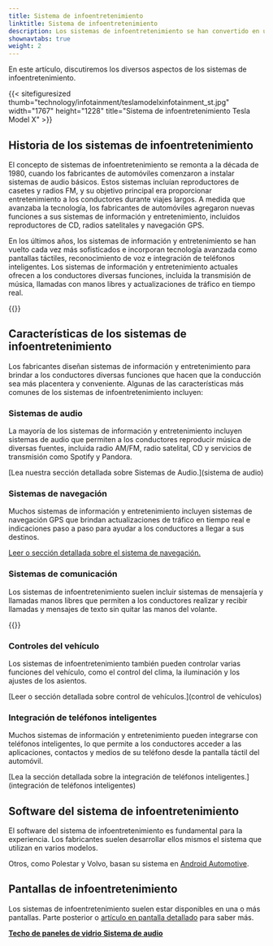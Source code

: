 ```yaml
---
title: Sistema de infoentretenimiento
linktitle: Sistema de infoentretenimiento
description: Los sistemas de infoentretenimiento se han convertido en una característica estándar en la mayoría de los automóviles modernos. Combinan funcionalidades de entretenimiento e información, brindando a los conductores acceso a música, navegación, comunicación y controles del vehículo.
shownavtabs: true
weight: 2
---
```

<!-- markdownlint-disable MD033 -->

  En este artículo, discutiremos los diversos aspectos de los sistemas de infoentretenimiento.

  {{< sitefiguresized thumb="technology/infotainment/teslamodelxinfotainment_st.jpg" width="1767" height="1228" title="Sistema de infoentretenimiento Tesla Model X" >}}


## Historia de los sistemas de infoentretenimiento

El concepto de sistemas de infoentretenimiento se remonta a la década de 1980, cuando los fabricantes de automóviles comenzaron a instalar sistemas de audio básicos. Estos sistemas incluían reproductores de casetes y radios FM, y su objetivo principal era proporcionar entretenimiento a los conductores durante viajes largos. A medida que avanzaba la tecnología, los fabricantes de automóviles agregaron nuevas funciones a sus sistemas de información y entretenimiento, incluidos reproductores de CD, radios satelitales y navegación GPS.

En los últimos años, los sistemas de información y entretenimiento se han vuelto cada vez más sofisticados e incorporan tecnología avanzada como pantallas táctiles, reconocimiento de voz e integración de teléfonos inteligentes. Los sistemas de información y entretenimiento actuales ofrecen a los conductores diversas funciones, incluida la transmisión de música, llamadas con manos libres y actualizaciones de tráfico en tiempo real.

{{<evkxdisplayaddarticle />}}

## Características de los sistemas de infoentretenimiento

Los fabricantes diseñan sistemas de información y entretenimiento para brindar a los conductores diversas funciones que hacen que la conducción sea más placentera y conveniente. Algunas de las características más comunes de los sistemas de infoentretenimiento incluyen:

### Sistemas de audio

La mayoría de los sistemas de información y entretenimiento incluyen sistemas de audio que permiten a los conductores reproducir música de diversas fuentes, incluida radio AM/FM, radio satelital, CD y servicios de transmisión como Spotify y Pandora.

[Lea nuestra sección detallada sobre Sistemas de Audio.](sistema de audio)

### Sistemas de navegación

Muchos sistemas de información y entretenimiento incluyen sistemas de navegación GPS que brindan actualizaciones de tráfico en tiempo real e indicaciones paso a paso para ayudar a los conductores a llegar a sus destinos.

[Leer o sección detallada sobre el sistema de navegación.](navegación)

### Sistemas de comunicación

Los sistemas de infoentretenimiento suelen incluir sistemas de mensajería y llamadas manos libres que permiten a los conductores realizar y recibir llamadas y mensajes de texto sin quitar las manos del volante.

{{<evkxdisplayaddarticle />}}

### Controles del vehículo

Los sistemas de infoentretenimiento también pueden controlar varias funciones del vehículo, como el control del clima, la iluminación y los ajustes de los asientos.

[Leer o sección detallada sobre control de vehículos.](control de vehículos)

### Integración de teléfonos inteligentes

Muchos sistemas de información y entretenimiento pueden integrarse con teléfonos inteligentes, lo que permite a los conductores acceder a las aplicaciones, contactos y medios de su teléfono desde la pantalla táctil del automóvil.

[Lea la sección detallada sobre la integración de teléfonos inteligentes.](integración de teléfonos inteligentes)

## Software del sistema de infoentretenimiento

El software del sistema de infoentretenimiento es fundamental para la experiencia. Los fabricantes suelen desarrollar ellos mismos el sistema que utilizan en varios modelos.

Otros, como Polestar y Volvo, basan su sistema en [Android Automotive](https://source.android.com/docs/devices/automotive/start/what_automotive).

## Pantallas de infoentretenimiento

Los sistemas de infoentretenimiento suelen estar disponibles en una o más pantallas. Parte posterior o [artículo en pantalla detallado](../userinterface/screens/) para saber más.

<div class="mt-3 mb-3">
     <a href="../glassroof/" class="text-decoration-none text-black"><strong><i class="bi-arrow-left"></i> Techo de paneles de vidrio</strong> </a>
     <a href="audiosystem/" class="text-decoration-none text-black float-end"><strong>Sistema de audio <i class="bi-arrow-right"></i></strong></a>
</div>
